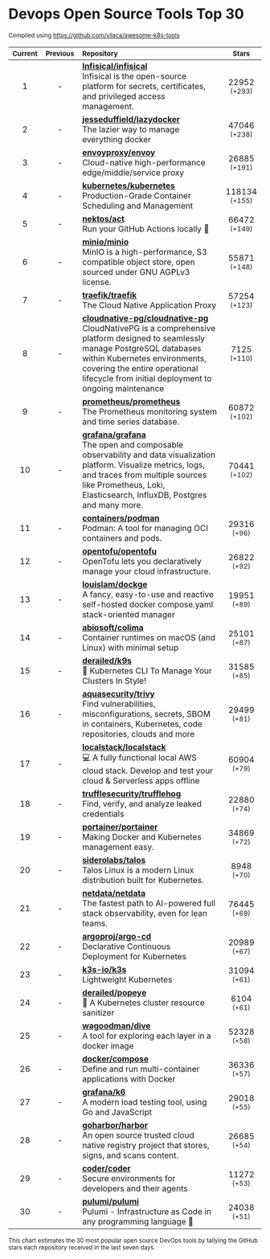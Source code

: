 # Devops Open Source Tools Top 30
<sup>Compiled using https://github.com/vilaca/awesome-k8s-tools</sup>
<div align="center">

|<sub>Current</sub>|<sub>Previous</sub>|<sub>Repository</sub>|<sub>Stars</sub>|
|:---:|:---:|:---|:---:|
|1|-|[**Infisical/infisical**](https://github.com/Infisical/infisical)<br/>Infisical is the open-source platform for secrets, certificates, and privileged access management.|22952 <sup>(+293)</sup>|
|2|-|[**jesseduffield/lazydocker**](https://github.com/jesseduffield/lazydocker)<br/>The lazier way to manage everything docker|47046 <sup>(+238)</sup>|
|3|-|[**envoyproxy/envoy**](https://github.com/envoyproxy/envoy)<br/>Cloud-native high-performance edge/middle/service proxy|26885 <sup>(+191)</sup>|
|4|-|[**kubernetes/kubernetes**](https://github.com/kubernetes/kubernetes)<br/>Production-Grade Container Scheduling and Management|118134 <sup>(+155)</sup>|
|5|-|[**nektos/act**](https://github.com/nektos/act)<br/>Run your GitHub Actions locally 🚀|66472 <sup>(+149)</sup>|
|6|-|[**minio/minio**](https://github.com/minio/minio)<br/>MinIO is a high-performance, S3 compatible object store, open sourced under GNU AGPLv3 license.|55871 <sup>(+148)</sup>|
|7|-|[**traefik/traefik**](https://github.com/traefik/traefik)<br/>The Cloud Native Application Proxy|57254 <sup>(+123)</sup>|
|8|-|[**cloudnative-pg/cloudnative-pg**](https://github.com/cloudnative-pg/cloudnative-pg)<br/>CloudNativePG is a comprehensive platform designed to seamlessly manage PostgreSQL databases within Kubernetes environments, covering the entire operational lifecycle from initial deployment to ongoing maintenance|7125 <sup>(+110)</sup>|
|9|-|[**prometheus/prometheus**](https://github.com/prometheus/prometheus)<br/>The Prometheus monitoring system and time series database.|60872 <sup>(+102)</sup>|
|10|-|[**grafana/grafana**](https://github.com/grafana/grafana)<br/>The open and composable observability and data visualization platform. Visualize metrics, logs, and traces from multiple sources like Prometheus, Loki, Elasticsearch, InfluxDB, Postgres and many more. |70441 <sup>(+102)</sup>|
|11|-|[**containers/podman**](https://github.com/containers/podman)<br/>Podman: A tool for managing OCI containers and pods.|29316 <sup>(+96)</sup>|
|12|-|[**opentofu/opentofu**](https://github.com/opentofu/opentofu)<br/>OpenTofu lets you declaratively manage your cloud infrastructure.|26822 <sup>(+92)</sup>|
|13|-|[**louislam/dockge**](https://github.com/louislam/dockge)<br/>A fancy, easy-to-use and reactive self-hosted docker compose.yaml stack-oriented manager|19951 <sup>(+89)</sup>|
|14|-|[**abiosoft/colima**](https://github.com/abiosoft/colima)<br/>Container runtimes on macOS (and Linux) with minimal setup|25101 <sup>(+87)</sup>|
|15|-|[**derailed/k9s**](https://github.com/derailed/k9s)<br/>🐶 Kubernetes CLI To Manage Your Clusters In Style!|31585 <sup>(+85)</sup>|
|16|-|[**aquasecurity/trivy**](https://github.com/aquasecurity/trivy)<br/>Find vulnerabilities, misconfigurations, secrets, SBOM in containers, Kubernetes, code repositories, clouds and more|29499 <sup>(+81)</sup>|
|17|-|[**localstack/localstack**](https://github.com/localstack/localstack)<br/>💻 A fully functional local AWS cloud stack. Develop and test your cloud & Serverless apps offline|60904 <sup>(+79)</sup>|
|18|-|[**trufflesecurity/trufflehog**](https://github.com/trufflesecurity/trufflehog)<br/>Find, verify, and analyze leaked credentials|22880 <sup>(+74)</sup>|
|19|-|[**portainer/portainer**](https://github.com/portainer/portainer)<br/>Making Docker and Kubernetes management easy.|34869 <sup>(+72)</sup>|
|20|-|[**siderolabs/talos**](https://github.com/siderolabs/talos)<br/>Talos Linux is a modern Linux distribution built for Kubernetes.|8948 <sup>(+70)</sup>|
|21|-|[**netdata/netdata**](https://github.com/netdata/netdata)<br/>The fastest path to AI-powered full stack observability, even for lean teams.|76445 <sup>(+69)</sup>|
|22|-|[**argoproj/argo-cd**](https://github.com/argoproj/argo-cd)<br/>Declarative Continuous Deployment for Kubernetes|20989 <sup>(+67)</sup>|
|23|-|[**k3s-io/k3s**](https://github.com/k3s-io/k3s)<br/>Lightweight Kubernetes|31094 <sup>(+61)</sup>|
|24|-|[**derailed/popeye**](https://github.com/derailed/popeye)<br/>👀 A Kubernetes cluster resource sanitizer|6104 <sup>(+61)</sup>|
|25|-|[**wagoodman/dive**](https://github.com/wagoodman/dive)<br/>A tool for exploring each layer in a docker image|52328 <sup>(+58)</sup>|
|26|-|[**docker/compose**](https://github.com/docker/compose)<br/>Define and run multi-container applications with Docker|36336 <sup>(+57)</sup>|
|27|-|[**grafana/k6**](https://github.com/grafana/k6)<br/>A modern load testing tool, using Go and JavaScript|29018 <sup>(+55)</sup>|
|28|-|[**goharbor/harbor**](https://github.com/goharbor/harbor)<br/>An open source trusted cloud native registry project that stores, signs, and scans content.|26685 <sup>(+54)</sup>|
|29|-|[**coder/coder**](https://github.com/coder/coder)<br/>Secure environments for developers and their agents|11272 <sup>(+53)</sup>|
|30|-|[**pulumi/pulumi**](https://github.com/pulumi/pulumi)<br/>Pulumi - Infrastructure as Code in any programming language 🚀|24038 <sup>(+51)</sup>|


</div>

<sub>This chart estimates the 30 most popular open source DevOps tools by tallying the GitHub stars each repository received in the last seven days.</sub>
